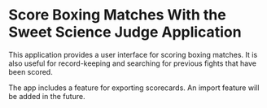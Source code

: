 # Score Boxing Matches With the Sweet Science Judge Application

This application provides a user interface for scoring boxing matches. It is also useful for record-keeping and searching for previous fights that have been scored.

The app includes a feature for exporting scorecards. An import feature will be added in the future.
